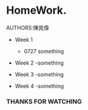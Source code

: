 # HomeWork. 
  AUTHORS:陳晁偉
  * Week 1
    * 0727
      something
    
  * Week 2
    -something
    
  * Week 3
    -something
    
  * Week 4
    -something
    
### THANKS FOR WATCHING 
 

